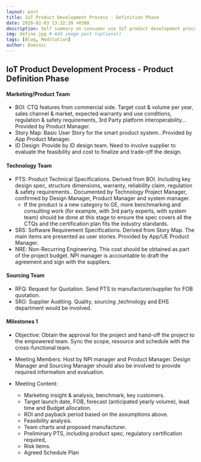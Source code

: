 ```yaml
---
layout: post
title: IoT Product Development Process - Definition Phase
date: 2020-02-03 13:32:20 +0300
description: Self summary on consumer use IoT product development process. # Add post description (optional)
img: define.jpg # Add image post (optional)
tags: [Blog, Meditation]
author: Dominic
---
```

## IoT Product Development Process - Product Definition Phase

#### Marketing/Product Team

- BOI: CTQ features from commercial side. Target cost & volume per year, sales channel & market, expected warranty and use conditions, regulation & safety requirements, 3rd Party platform interoperability... Provided by Product Manager.
- Story Map: Basic User Story for the smart product system...Provided by App Product Manager.
- ID Design: Provide by ID design team. Need to involve supplier to evaluate the feasibility and cost to finalize and trade-off the design.

####   Technology Team

- PTS: Product Technical Specifications. Derived from BOI. Including key design spec, structure dimensions, warranty, reliability claim, regulation & safety requirements.. Documented by Technology Project Manager, confirmed by Design Manager, Product Manager and system manager. 
  - If the product is a new category to GE, more benchmarking and consulting work (for example, with 3rd party experts, with system team) should be done at this stage to ensure the spec covers all the CTQs and the certification plan fits the industry standards.
- SRS: Software Requirement Specifications. Derived from Story Map. The main items are presented as user stories. Provided by App/UE Product Manager.
- NRE: Non-Recurring Engineering. This cost should be obtained as part of the project budget. NPI manager is accountable to draft the agreement and sign with the suppliers.

#### Sourcing Team 

- RFQ: Request for Quotation. Send PTS to manufacturer/supplier for FOB quotation. 
- SRG: Supplier Auditing. Quality, sourcing ,technology and EHS department would be involved.

####  Milestones 1

- Objective: Obtain the approval for the project and hand-off the project to the empowered team. Sync the scope, resource and schedule with the cross-functional team.

- Meeting Members: Host by NPI manager and Product Manager. Design Manager and Sourcing Manager should also be involved to provide required information and evaluation. 

- Meeting Content: 

  - Marketing insight & analysis, benchmark,  key customers.
  - Target launch date,  FOB,  forecast (anticipated yearly volume), lead time and Budget allocation.
  - ROI and payback period based on the assumptions above.
  - Feasibility analysis.
  - Team charts and proposed manufacturer.
  - Preliminary PTS, including product spec,  regulatory certification required,
  - Risk items.
  - Agreed Schedule Plan

  
